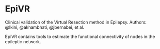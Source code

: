 # EpiVR
Clinical validation of the Virtual Resection method in Epilepsy. Authors: @lkini, @akhambhati, @jbernabei, et al.

EpiVR contains tools to estimate the functional connectivity of nodes in the epileptic network.